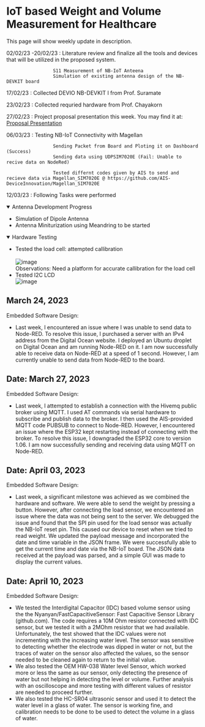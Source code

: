 <h1>IoT based Weight and Volume Measurement for Healthcare​</h1>

This page will show weekly update in description. 

02/02/23 -20/02/23 : Literature review and finalize all the tools and devices that will be utilized in the proposed system.

                     S11 Measurement of NB-IoT Anteena
                     Simulation of existing antenna design of the NB-DEVKIT board 
                     

17/02/23           : Collected DEVIO NB-DEVKIT I from Prof. Suramate

23/02/23           : Collected requried hardware from Prof. Chayakorn

27/02/23           : Project proposal presentation this week. You may find it at: 
[Proposal Presentation](https://kmutnbacth-my.sharepoint.com/:p:/r/personal/s6509106860081_kmutnb_ac_th/Documents/IoT_ProposalV1_annotatedV1%20(1).pptx?d=w3adcc676a5a64be78801dab719e66fe9&csf=1&web=1&e=OUf46D)

06/03/23           : Testing NB-IoT Connectivity with Magellan 
                     
                     Sending Packet from Board and Ploting it on Dashboard (Success)
                     Sending data using UDPSIM7020E (Fail: Unable to recive data on NodeRed)                     
   
                     Tested differnt codes given by AIS to send and recieve data via Magellan_SIM7020E @ https://github.com/AIS-DeviceInnovation/Magellan_SIM7020E
                     
                     
12/03/23           : Following Tasks were performed
                    <details open>
                        <summary>Antenna Development Progress</summary>
                            <ul>
                                <li>Simulation of Dipole Antenna</li>
                                <li>Antenna Miniturization using Meandring to be started</li>
                            </ul>
                    </details>
                    <details open>
                        <summary>Hardware Testing</summary>
                            <ul>
                                <li>Tested the load cell: attempted callibration</li>                   
                                 ![image](https://user-images.githubusercontent.com/80390361/224552007-baa1172f-74fd-4875-b554-551f38ac1b64.png)                      
                                  Observations: Need a platform for accurate callibration for the load cell
                                <li>Tested I2C LCD</li>
                                 ![image](https://user-images.githubusercontent.com/80390361/224552322-bc39535c-76ac-4964-9007-f272c49f1699.png)
                            </ul>
                    </details>
                   

<h2>March 24, 2023</h2>
<p>Embedded Software Design:</p>
<ul>
  <li>Last week, I encountered an issue where I was unable to send data to Node-RED. To resolve this issue, I purchased a server with an IPv4 address from the Digital Ocean website. I deployed an Ubuntu droplet on Digital Ocean and am running Node-RED on it. I am now successfully able to receive data on Node-RED at a speed of 1 second. However, I am currently unable to send data from Node-RED to the board.</li>
</ul>
<h2>Date: March 27, 2023</h2>
<p>Embedded Software Design:</p>
<ul>
  <li>Last week, I attempted to establish a connection with the Hivemq public broker using MQTT. I used AT commands via serial hardware to subscribe and publish data to the broker. I then used the AIS-provided MQTT code PUBSUB to connect to Node-RED. However, I encountered an issue where the ESP32 kept restarting instead of connecting with the broker. To resolve this issue, I downgraded the ESP32 core to version 1.06. I am now successfully sending and receiving data using MQTT on Node-RED.</li>
</ul>
<h2>Date: April 03, 2023</h2>
<p>Embedded Software Design:</p>
<ul>
  <li>Last week, a significant milestone was achieved as we combined the hardware and software. We were able to send the weight by pressing a button. However, after connecting the load sensor, we encountered an issue where the data was not being sent to the server. We debugged the issue and found that the SPI pin used for the load sensor was actually the NB-IoT reset pin. This caused our device to reset when we tried to read weight. We updated the payload message and incorporated the date and time variable in the JSON frame. We were successfully able to get the current time and date via the NB-IoT board. The JSON data received at the payload was parsed, and a simple GUI was made to display the current values.</li>
</ul>
<h2>Date: April 10, 2023</h2>
<p>Embedded Software Design:</p>
<ul>
  <li>We tested the Interdigital Capacitor (IDC) based volume sensor using the the Nyanyan/FastCapacitiveSensor: Fast Capacitive Sensor Library (github.com). The code requires a 10M Ohm resistor connected with IDC sensor, but we tested it with a 2MOhm resistor that we had available. Unfortunately, the test showed that the IDC values were not incrementing with the increasing water level. The sensor was sensitive to detecting whether the electrode was dipped in water or not, but the traces of water on the sensor also affected the values, so the sensor needed to be cleaned again to return to the initial value.</li>
  <li>We also tested the OEM HW-038 Water level Sensor, which worked more or less the same as our sensor, only detecting the presence of water but not helping in detecting the level or volume. Further analysis with an oscilloscope and more testing with different values of resistor are needed to proceed further.</li>
  <li>We also tested the HC-SR04 ultrasonic sensor and used it to detect the water level in a glass of water. The sensor is working fine, and calibration needs to be done to be used to detect the volume in a glass of water.</li>
</ul>



 
             
 
                     
